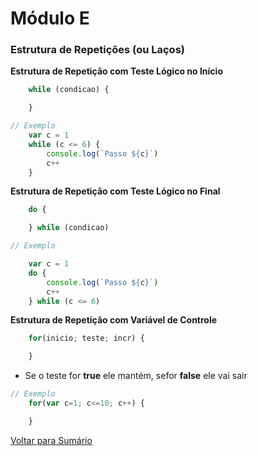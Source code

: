 # Módulo E

### Estrutura de Repetições (ou Laços)

**Estrutura de Repetição com Teste Lógico no Início**

```js
    while (condicao) {

    }
```

```js
// Exemplo
    var c = 1   
    while (c <= 6) {
        console.log(`Passo ${c}`)
        c++
    }
```

**Estrutura de Repetição com Teste Lógico no Final**

```js
    do {

    } while (condicao) 
```

```js
// Exemplo

    var c = 1
    do {
        console.log(`Passo ${c}`)
        c++
    } while (c <= 6)
```

**Estrutura de Repetição com Variável de Controle**

```js
    for(inicio; teste; incr) {

    }
```

- Se o teste for **true** ele mantém, sefor **false** ele vai sair

```js
// Exemplo
    for(var c=1; c<=10; c++) {

    }
```

[Voltar para Sumário](/javascript/CeV_javascript.md)